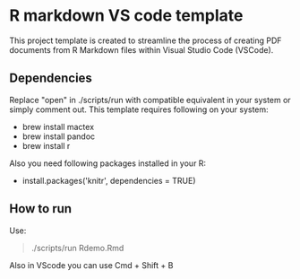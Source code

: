 # R markdown VS code template

This project template is created to streamline the process of creating PDF documents from R Markdown files within Visual Studio Code (VSCode). 

## Dependencies

Replace "open" in ./scripts/run with compatible equivalent in your system or simply comment out.
This template requires following on your system:
 - brew install mactex
 - brew install pandoc
 - brew install r

Also you need following packages installed in your R:
 - install.packages('knitr', dependencies = TRUE)

## How to run

Use:
> ./scripts/run Rdemo.Rmd

Also in VScode you can use Cmd + Shift + B